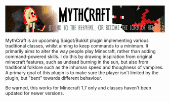 ![](images/mythcraft.png)

MythCraft is an upcoming Spigot/Bukkit plugin implementing various traditional classes, whilst aiming to keep commands to a minimum. It primarily aims to alter the way people play Minecraft, rather than adding command-powered skills. I do this by drawing inspiration from original minecraft features, such as undead burning in the sun, but also from traditional folklore such as the inhuman speed and thoughness of vampires. A primary goal of this plugin is to make sure the player isn't limited by the plugin, but "bent" towards different behaviour.

Be warned, this works for Minecraft 1.7 only and classes haven't been updated for newer versions.
